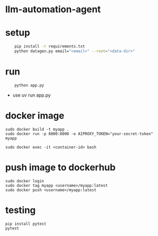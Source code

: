 # llm-automation-agent

# setup

```bash
    pip install -r requirements.txt
    python datagen.py email="<email>" --root="<data-dir>"
```

# run
```bash
    python app.py
```
- use uv run app.py

# docker image

```
sudo docker build -t myapp .
sudo docker run -p 8000:8000 -e AIPROXY_TOKEN="your-secret-token" myapp
```

```
sudo docker exec -it <container-id> bash
```
# push image to dockerhub
```
sudo docker login
sudo docker tag myapp <username>/myapp:latest
sudo docker push <username>/myapp:latest
``` 


# testing


```bash
pip install pytest
pytest